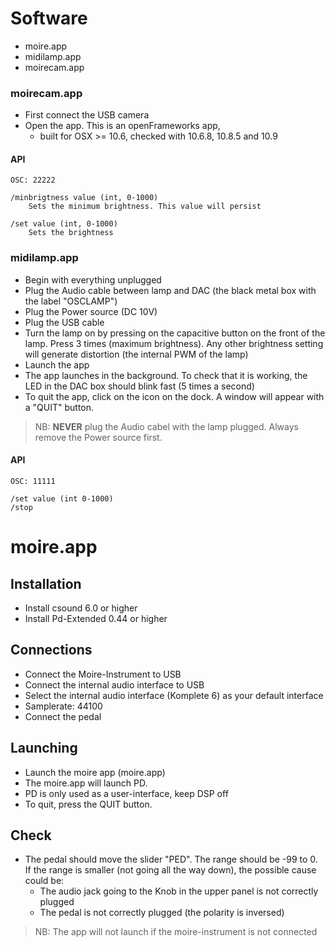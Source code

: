# Software 

* moire.app
* midilamp.app
* moirecam.app

### moirecam.app

* First connect the USB camera
* Open the app. This is an openFrameworks app, 
	* built for OSX >= 10.6, checked with 10.6.8, 10.8.5 and 10.9

#### API ####

	OSC: 22222
  
	/minbrigtness value (int, 0-1000)  
		Sets the minimum brightness. This value will persist  
		
	/set value (int, 0-1000)  
		Sets the brightness  

### midilamp.app

* Begin with everything unplugged
* Plug the Audio cable between lamp and DAC (the black metal box with the label "OSCLAMP")
* Plug the Power source (DC 10V)
* Plug the USB cable
* Turn the lamp on by pressing on the capacitive button on the front of the lamp. Press 3 times (maximum brightness). Any other brightness setting will generate distortion (the internal PWM of the lamp)
* Launch the app
* The app launches in the background. To check that it is working, the LED in the DAC box should blink fast (5 times a second)
* To quit the app, click on the icon on the dock. A window will appear with a "QUIT" button.

> NB: **NEVER** plug the Audio cabel with the lamp plugged. Always remove the Power source first.

#### API ####  

	OSC: 11111
	  
	/set value (int 0-1000)  
	/stop  
	
# moire.app

## Installation

* Install csound 6.0 or higher
* Install Pd-Extended 0.44 or higher

## Connections

* Connect the Moire-Instrument to USB
* Connect the internal audio interface to USB
* Select the internal audio interface (Komplete 6) as your default interface
* Samplerate: 44100
* Connect the pedal

## Launching
* Launch the moire app (moire.app)
* The moire.app will launch PD. 
* PD is only used as a user-interface, keep DSP off
* To quit, press the QUIT button.

## Check
* The pedal should move the slider "PED". The range should be -99 to 0. If the range is smaller (not going all the way down), the possible cause could be:
	- The audio jack going to the Knob in the upper panel is not correctly plugged
	- The pedal is not correctly plugged (the polarity is inversed)


> NB: The app will not launch if the moire-instrument is not connected


